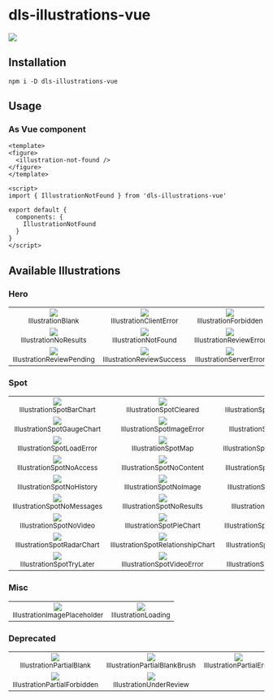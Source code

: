 # dls-illustrations-vue

![](https://img.shields.io/npm/v/dls-illustrations-vue.svg)

## Installation

```shell
npm i -D dls-illustrations-vue
```

## Usage

### As Vue component

```vue
<template>
<figure>
  <illustration-not-found />
</figure>
</template>

<script>
import { IllustrationNotFound } from 'dls-illustrations-vue'

export default {
  components: {
    IllustrationNotFound
  }
}
</script>
```

## Available Illustrations

<!-- assets:start -->
### Hero

<table><tr><td align="center"><img src="https://raw.githubusercontent.com/ecomfe/dls-illustrations/master/raw/blank.svg"/><br/><sub>IllustrationBlank</sub></td><td align="center"><img src="https://raw.githubusercontent.com/ecomfe/dls-illustrations/master/raw/client-error.svg"/><br/><sub>IllustrationClientError</sub></td><td align="center"><img src="https://raw.githubusercontent.com/ecomfe/dls-illustrations/master/raw/forbidden.svg"/><br/><sub>IllustrationForbidden</sub></td></tr><tr><td align="center"><img src="https://raw.githubusercontent.com/ecomfe/dls-illustrations/master/raw/no-results.svg"/><br/><sub>IllustrationNoResults</sub></td><td align="center"><img src="https://raw.githubusercontent.com/ecomfe/dls-illustrations/master/raw/not-found.svg"/><br/><sub>IllustrationNotFound</sub></td><td align="center"><img src="https://raw.githubusercontent.com/ecomfe/dls-illustrations/master/raw/review-error.svg"/><br/><sub>IllustrationReviewError</sub></td></tr><tr><td align="center"><img src="https://raw.githubusercontent.com/ecomfe/dls-illustrations/master/raw/review-pending.svg"/><br/><sub>IllustrationReviewPending</sub></td><td align="center"><img src="https://raw.githubusercontent.com/ecomfe/dls-illustrations/master/raw/review-success.svg"/><br/><sub>IllustrationReviewSuccess</sub></td><td align="center"><img src="https://raw.githubusercontent.com/ecomfe/dls-illustrations/master/raw/server-error.svg"/><br/><sub>IllustrationServerError</sub></td></tr></table>

### Spot

<table><tr><td align="center"><img src="https://raw.githubusercontent.com/ecomfe/dls-illustrations/master/raw/spot-bar-chart.svg"/><br/><sub>IllustrationSpotBarChart</sub></td><td align="center"><img src="https://raw.githubusercontent.com/ecomfe/dls-illustrations/master/raw/spot-cleared.svg"/><br/><sub>IllustrationSpotCleared</sub></td><td align="center"><img src="https://raw.githubusercontent.com/ecomfe/dls-illustrations/master/raw/spot-funnel-chart.svg"/><br/><sub>IllustrationSpotFunnelChart</sub></td></tr><tr><td align="center"><img src="https://raw.githubusercontent.com/ecomfe/dls-illustrations/master/raw/spot-gauge-chart.svg"/><br/><sub>IllustrationSpotGaugeChart</sub></td><td align="center"><img src="https://raw.githubusercontent.com/ecomfe/dls-illustrations/master/raw/spot-image-error.svg"/><br/><sub>IllustrationSpotImageError</sub></td><td align="center"><img src="https://raw.githubusercontent.com/ecomfe/dls-illustrations/master/raw/spot-line-chart.svg"/><br/><sub>IllustrationSpotLineChart</sub></td></tr><tr><td align="center"><img src="https://raw.githubusercontent.com/ecomfe/dls-illustrations/master/raw/spot-load-error.svg"/><br/><sub>IllustrationSpotLoadError</sub></td><td align="center"><img src="https://raw.githubusercontent.com/ecomfe/dls-illustrations/master/raw/spot-map.svg"/><br/><sub>IllustrationSpotMap</sub></td><td align="center"><img src="https://raw.githubusercontent.com/ecomfe/dls-illustrations/master/raw/spot-network-error.svg"/><br/><sub>IllustrationSpotNetworkError</sub></td></tr><tr><td align="center"><img src="https://raw.githubusercontent.com/ecomfe/dls-illustrations/master/raw/spot-no-access.svg"/><br/><sub>IllustrationSpotNoAccess</sub></td><td align="center"><img src="https://raw.githubusercontent.com/ecomfe/dls-illustrations/master/raw/spot-no-content.svg"/><br/><sub>IllustrationSpotNoContent</sub></td><td align="center"><img src="https://raw.githubusercontent.com/ecomfe/dls-illustrations/master/raw/spot-no-favorites.svg"/><br/><sub>IllustrationSpotNoFavorites</sub></td></tr><tr><td align="center"><img src="https://raw.githubusercontent.com/ecomfe/dls-illustrations/master/raw/spot-no-history.svg"/><br/><sub>IllustrationSpotNoHistory</sub></td><td align="center"><img src="https://raw.githubusercontent.com/ecomfe/dls-illustrations/master/raw/spot-no-image.svg"/><br/><sub>IllustrationSpotNoImage</sub></td><td align="center"><img src="https://raw.githubusercontent.com/ecomfe/dls-illustrations/master/raw/spot-no-internet.svg"/><br/><sub>IllustrationSpotNoInternet</sub></td></tr><tr><td align="center"><img src="https://raw.githubusercontent.com/ecomfe/dls-illustrations/master/raw/spot-no-messages.svg"/><br/><sub>IllustrationSpotNoMessages</sub></td><td align="center"><img src="https://raw.githubusercontent.com/ecomfe/dls-illustrations/master/raw/spot-no-results.svg"/><br/><sub>IllustrationSpotNoResults</sub></td><td align="center"><img src="https://raw.githubusercontent.com/ecomfe/dls-illustrations/master/raw/spot-no-store.svg"/><br/><sub>IllustrationSpotNoStore</sub></td></tr><tr><td align="center"><img src="https://raw.githubusercontent.com/ecomfe/dls-illustrations/master/raw/spot-no-video.svg"/><br/><sub>IllustrationSpotNoVideo</sub></td><td align="center"><img src="https://raw.githubusercontent.com/ecomfe/dls-illustrations/master/raw/spot-pie-chart.svg"/><br/><sub>IllustrationSpotPieChart</sub></td><td align="center"><img src="https://raw.githubusercontent.com/ecomfe/dls-illustrations/master/raw/spot-presentation.svg"/><br/><sub>IllustrationSpotPresentation</sub></td></tr><tr><td align="center"><img src="https://raw.githubusercontent.com/ecomfe/dls-illustrations/master/raw/spot-radar-chart.svg"/><br/><sub>IllustrationSpotRadarChart</sub></td><td align="center"><img src="https://raw.githubusercontent.com/ecomfe/dls-illustrations/master/raw/spot-relationship-chart.svg"/><br/><sub>IllustrationSpotRelationshipChart</sub></td><td align="center"><img src="https://raw.githubusercontent.com/ecomfe/dls-illustrations/master/raw/spot-server-error.svg"/><br/><sub>IllustrationSpotServerError</sub></td></tr><tr><td align="center"><img src="https://raw.githubusercontent.com/ecomfe/dls-illustrations/master/raw/spot-try-later.svg"/><br/><sub>IllustrationSpotTryLater</sub></td><td align="center"><img src="https://raw.githubusercontent.com/ecomfe/dls-illustrations/master/raw/spot-video-error.svg"/><br/><sub>IllustrationSpotVideoError</sub></td><td align="center"><img src="https://raw.githubusercontent.com/ecomfe/dls-illustrations/master/raw/spot-word-cloud.svg"/><br/><sub>IllustrationSpotWordCloud</sub></td></tr></table>

### Misc

<table><tr><td align="center"><img src="https://raw.githubusercontent.com/ecomfe/dls-illustrations/master/raw/image-placeholder.svg"/><br/><sub>IllustrationImagePlaceholder</sub></td><td align="center"><img src="https://raw.githubusercontent.com/ecomfe/dls-illustrations/master/raw/loading.svg"/><br/><sub>IllustrationLoading</sub></td></tr></table>

### Deprecated

<table><tr><td align="center"><img src="https://raw.githubusercontent.com/ecomfe/dls-illustrations/master/raw/partial-blank.svg"/><br/><sub>IllustrationPartialBlank</sub></td><td align="center"><img src="https://raw.githubusercontent.com/ecomfe/dls-illustrations/master/raw/partial-blank-brush.svg"/><br/><sub>IllustrationPartialBlankBrush</sub></td><td align="center"><img src="https://raw.githubusercontent.com/ecomfe/dls-illustrations/master/raw/partial-error.svg"/><br/><sub>IllustrationPartialError</sub></td></tr><tr><td align="center"><img src="https://raw.githubusercontent.com/ecomfe/dls-illustrations/master/raw/partial-forbidden.svg"/><br/><sub>IllustrationPartialForbidden</sub></td><td align="center"><img src="https://raw.githubusercontent.com/ecomfe/dls-illustrations/master/raw/under-review.svg"/><br/><sub>IllustrationUnderReview</sub></td><td></td></tr></table>
<!-- assets:end -->
